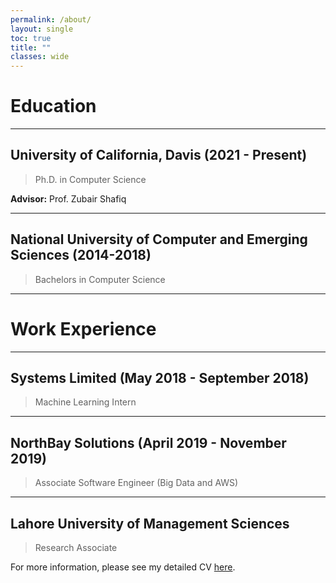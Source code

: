 ```yaml
---
permalink: /about/
layout: single
toc: true
title: ""
classes: wide
---
```

# Education
---
## **University of California, Davis (2021 - Present)**
>Ph.D. in Computer Science

**Advisor:** Prof. Zubair Shafiq

---

## **National University of Computer and Emerging Sciences (2014-2018)**
>Bachelors in Computer Science

---
# Work Experience

---
## **Systems Limited (May 2018 - September 2018)**
>Machine Learning Intern

---
## **NorthBay Solutions** (April 2019 - November 2019)
>Associate Software Engineer (Big Data and AWS)

---
## **Lahore University of Management Sciences**
>Research Associate

For more information, please see my detailed CV [here](../assets/docs/CV.pdf).